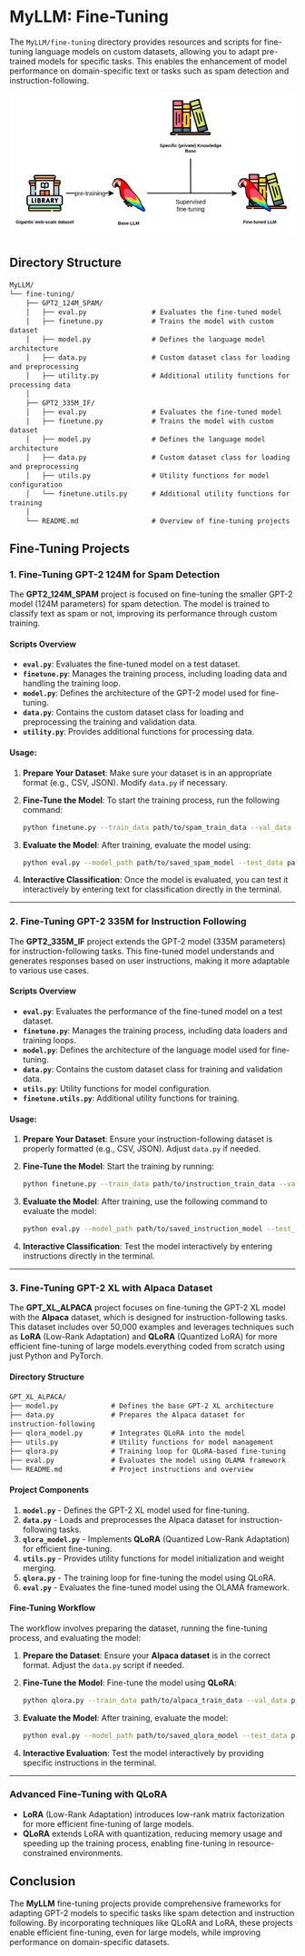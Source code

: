 # MyLLM: Fine-Tuning

The `MyLLM/fine-tuning` directory provides resources and scripts for fine-tuning language models on custom datasets, allowing you to adapt pre-trained models for specific tasks. This enables the enhancement of model performance on domain-specific text or tasks such as spam detection and instruction-following.

<p align="center">
    <img src="finetune.png" alt="Fine-Tuning Overview" />
</p>

## Directory Structure

```
MyLLM/
└── fine-tuning/
    ├── GPT2_124M_SPAM/
    │   ├── eval.py                # Evaluates the fine-tuned model
    │   ├── finetune.py            # Trains the model with custom dataset
    │   ├── model.py               # Defines the language model architecture
    │   ├── data.py                # Custom dataset class for loading and preprocessing
    │   ├── utility.py             # Additional utility functions for processing data
    │
    ├── GPT2_335M_IF/
    │   ├── eval.py                # Evaluates the fine-tuned model
    │   ├── finetune.py            # Trains the model with custom dataset
    │   ├── model.py               # Defines the language model architecture
    │   ├── data.py                # Custom dataset class for loading and preprocessing
    │   ├── utils.py               # Utility functions for model configuration
    │   └── finetune.utils.py      # Additional utility functions for training
    │
    └── README.md                  # Overview of fine-tuning projects
```

## Fine-Tuning Projects

### 1. Fine-Tuning GPT-2 124M for Spam Detection

The **GPT2_124M_SPAM** project is focused on fine-tuning the smaller GPT-2 model (124M parameters) for spam detection. The model is trained to classify text as spam or not, improving its performance through custom training.

#### Scripts Overview

- **`eval.py`**: Evaluates the fine-tuned model on a test dataset.
- **`finetune.py`**: Manages the training process, including loading data and handling the training loop.
- **`model.py`**: Defines the architecture of the GPT-2 model used for fine-tuning.
- **`data.py`**: Contains the custom dataset class for loading and preprocessing the training and validation data.
- **`utility.py`**: Provides additional functions for processing data.

#### Usage:

1. **Prepare Your Dataset**: Make sure your dataset is in an appropriate format (e.g., CSV, JSON). Modify `data.py` if necessary.

2. **Fine-Tune the Model**:
   To start the training process, run the following command:
   ```bash
   python finetune.py --train_data path/to/spam_train_data --val_data path/to/spam_val_data --model_path path/to/save_spam_model --num_epochs 10 --batch_size 32
   ```

3. **Evaluate the Model**:
   After training, evaluate the model using:
   ```bash
   python eval.py --model_path path/to/saved_spam_model --test_data path/to/spam_test_data --batch_size 32
   ```

4. **Interactive Classification**: Once the model is evaluated, you can test it interactively by entering text for classification directly in the terminal.

---

### 2. Fine-Tuning GPT-2 335M for Instruction Following

The **GPT2_335M_IF** project extends the GPT-2 model (335M parameters) for instruction-following tasks. This fine-tuned model understands and generates responses based on user instructions, making it more adaptable to various use cases.

#### Scripts Overview

- **`eval.py`**: Evaluates the performance of the fine-tuned model on a test dataset.
- **`finetune.py`**: Manages the training process, including data loaders and training loops.
- **`model.py`**: Defines the architecture of the language model used for fine-tuning.
- **`data.py`**: Contains the custom dataset class for training and validation data.
- **`utils.py`**: Utility functions for model configuration.
- **`finetune.utils.py`**: Additional utility functions for training.

#### Usage:

1. **Prepare Your Dataset**: Ensure your instruction-following dataset is properly formatted (e.g., CSV, JSON). Adjust `data.py` if needed.

2. **Fine-Tune the Model**:
   Start the training by running:
   ```bash
   python finetune.py --train_data path/to/instruction_train_data --val_data path/to/instruction_val_data --model_path path/to/save_instruction_model --num_epochs 10 --batch_size 32
   ```

3. **Evaluate the Model**:
   After training, use the following command to evaluate the model:
   ```bash
   python eval.py --model_path path/to/saved_instruction_model --test_data path/to/instruction_test_data --batch_size 32
   ```

4. **Interactive Classification**: Test the model interactively by entering instructions directly in the terminal.

---

### 3. Fine-Tuning GPT-2 XL with Alpaca Dataset

The **GPT_XL_ALPACA** project focuses on fine-tuning the GPT-2 XL model with the **Alpaca** dataset, which is designed for instruction-following tasks. This dataset includes over 50,000 examples and leverages techniques such as **LoRA** (Low-Rank Adaptation) and **QLoRA** (Quantized LoRA) for more efficient fine-tuning of large models.everything coded from scratch using just Python and PyTorch.  

#### Directory Structure

```
GPT_XL_ALPACA/
├── model.py             # Defines the base GPT-2 XL architecture
├── data.py              # Prepares the Alpaca dataset for instruction-following
├── qlora_model.py       # Integrates QLoRA into the model
├── utils.py             # Utility functions for model management
├── qlora.py             # Training loop for QLoRA-based fine-tuning
├── eval.py              # Evaluates the model using OLAMA framework
└── README.md            # Project instructions and overview
```

#### Project Components

1. **`model.py`** - Defines the GPT-2 XL model used for fine-tuning.
2. **`data.py`** - Loads and preprocesses the Alpaca dataset for instruction-following tasks.
3. **`qlora_model.py`** - Implements **QLoRA** (Quantized Low-Rank Adaptation) for efficient fine-tuning.
4. **`utils.py`** - Provides utility functions for model initialization and weight merging.
5. **`qlora.py`** - The training loop for fine-tuning the model using QLoRA.
6. **`eval.py`** - Evaluates the fine-tuned model using the OLAMA framework.

#### Fine-Tuning Workflow

The workflow involves preparing the dataset, running the fine-tuning process, and evaluating the model:

1. **Prepare the Dataset**: Ensure your **Alpaca dataset** is in the correct format. Adjust the `data.py` script if needed.
   
2. **Fine-Tune the Model**: Fine-tune the model using **QLoRA**:
   ```bash
   python qlora.py --train_data path/to/alpaca_train_data --val_data path/to/alpaca_val_data --model_path path/to/save_qlora_model --num_epochs 10 --batch_size 16 --learning_rate 1e-5
   ```

3. **Evaluate the Model**: After training, evaluate the model:
   ```bash
   python eval.py --model_path path/to/saved_qlora_model --test_data path/to/alpaca_test_data --batch_size 16
   ```

4. **Interactive Evaluation**: Test the model interactively by providing specific instructions in the terminal.

---

### Advanced Fine-Tuning with QLoRA

- **LoRA** (Low-Rank Adaptation) introduces low-rank matrix factorization for more efficient fine-tuning of large models.
- **QLoRA** extends LoRA with quantization, reducing memory usage and speeding up the training process, enabling fine-tuning in resource-constrained environments.

## Conclusion

The **MyLLM** fine-tuning projects provide comprehensive frameworks for adapting GPT-2 models to specific tasks like spam detection and instruction following. By incorporating techniques like QLoRA and LoRA, these projects enable efficient fine-tuning, even for large models, while improving performance on domain-specific datasets.